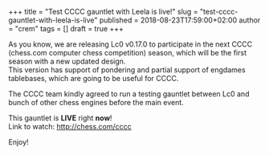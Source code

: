 +++
title = "Test CCCC gauntlet with Leela is live!"
slug = "test-cccc-gauntlet-with-leela-is-live"
published = 2018-08-23T17:59:00+02:00
author = "crem"
tags = []
draft = true
+++

As you know, we are releasing Lc0 v0.17.0 to participate in the next CCCC
(chess.com computer chess competition) season, which will be the first season
with a new updated design.  
This version has support of pondering and partial support of engdames
tablebases, which are going to be useful for CCCC.  
  
The CCCC team kindly agreed to run a testing gauntlet between Lc0 and bunch of
other chess engines before the main event.  
  
This gauntlet is **LIVE** right **now**!  
Link to watch: <http://chess.com/cccc>  
  
Enjoy!
